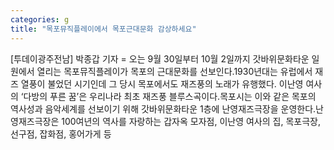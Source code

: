 ```yaml
---
categories: g
title: "목포뮤직플레이에서 목포근대문화 감상하세요"
---
```

[투데이광주전남] 박종갑 기자 = 오는 9월 30일부터 10월 2일까지 갓바위문화타운 일원에서 열리는 목포뮤직플레이가 목포의 근대문화를 선보인다.1930년대는 유럽에서 재즈 열풍이 불었던 시기인데 그 당시 목포에서도 재즈풍의 노래가 유행했다. 이난영 여사의 ‘다방의 푸른 꿈’은 우리나라 최초 재즈풍 블루스곡이다.목포시는 이와 같은 목포의 역사성과 음악세계를 선보이기 위해 갓바위문화타운 1층에 난영재즈극장을 운영한다.난영재즈극장은 100여년의 역사를 자랑하는 갑자옥 모자점, 이난영 여사의 집, 목포극장, 선구점, 잡화점, 홍어가게 등
